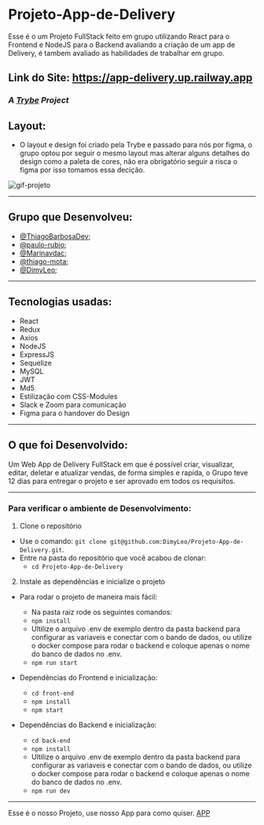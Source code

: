# Projeto-App-de-Delivery
Esse é o um Projeto FullStack feito em grupo utilizando React para o Frontend e NodeJS para o Backend avaliando a criação de um app de Delivery, é tambem avaliado as habilidades de trabalhar em grupo.

## Link do Site: https://app-delivery.up.railway.app

### _A [Trybe](https://www.betrybe.com/) Project_

## Layout:
  
  - O layout e design foi criado pela Trybe e passado para nós por figma, o grupo optou por seguir o mesmo layout mas alterar alguns detalhes do design como a paleta de cores, não era obrigatório seguir a risca o figma por isso tomamos essa decição.

  <img src='/GIT-DELIVERY.gif' alt='gif-projeto' />
  
---
## Grupo que Desenvolveu:

  - [@ThiagoBarbosaDev](https://github.com/ThiagoBarbosaDev);
  - [@paulo-rubio](https://github.com/paulo-rubio);
  - [@Marinavdac](https://github.com/Marinavdac);
  - [@thiago-mota](https://github.com/thiago-mota);
  - [@DimyLeo](https://github.com/DimyLeo);

---
## Tecnologias usadas:

  - React
  - Redux
  - Axios
  - NodeJS
  - ExpressJS
  - Sequelize
  - MySQL
  - JWT
  - Md5
  - Estilização com CSS-Modules
  - Slack e Zoom para comunicação
  - Figma para o handover do Design

---
## O que foi Desenvolvido:

Um Web App de Delivery FullStack em que é possível criar, visualizar, editar, deletar e atualizar vendas, de forma simples e rapida, 
o Grupo teve 12 dias para entregar o projeto e ser aprovado em todos os requisitos.

---
### Para verificar o ambiente de Desenvolvimento:

1. Clone o repositório

- Use o comando: `git clone git@github.com:DimyLeo/Projeto-App-de-Delivery.git`.
- Entre na pasta do repositório que você acabou de clonar:
  - `cd Projeto-App-de-Delivery`

2. Instale as dependências e inicialize o projeto

- Para rodar o projeto de maneira mais fácil:
  - Na pasta raiz rode os seguintes comandos:
  - `npm install`
  - Ultilize o arquivo .env de exemplo dentro da pasta backend para configurar as variaveis e conectar com o bando de dados, ou utilize o docker compose para rodar o backend e coloque apenas o nome do banco de dados no .env.
  - `npm run start`

- Dependências do Frontend e inicialização:
  - `cd front-end`
  - `npm install`
  - `npm start`
- Dependências do Backend e inicialização:
  - `cd back-end`
  - `npm install`
  - Ultilize o arquivo .env de exemplo dentro da pasta backend para configurar as variaveis e conectar com o bando de dados, ou utilize o docker compose para rodar o backend e coloque apenas o nome do banco de dados no .env.
  - `npm run dev`

---

Esse é o nosso Projeto, use nosso App para como quiser. <a href='https://app-delivery.up.railway.app'>APP</a>
